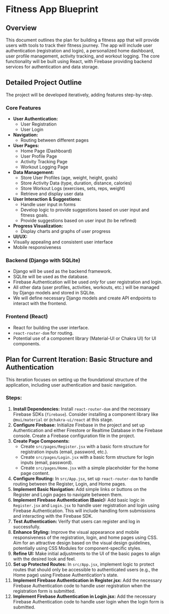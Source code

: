 # Fitness App Blueprint

## Overview

This document outlines the plan for building a fitness app that will provide users with tools to track their fitness journey. The app will include user authentication (registration and login), a personalized home dashboard, user profile management, activity tracking, and workout logging. The core functionality will be built using React, with Firebase providing backend services for authentication and data storage.

## Detailed Project Outline

The project will be developed iteratively, adding features step-by-step.

### Core Features
 
*   **User Authentication:**
    *   User Registration
    *   User Login
*   **Navigation:**
    *   Routing between different pages
*   **User Pages:**
    *   Home Page (Dashboard)
    *   User Profile Page
    *   Activity Tracking Page
    *   Workout Logging Page
*   **Data Management:**
    *   Store User Profiles (age, weight, height, goals)
    *   Store Activity Data (type, duration, distance, calories)
    *   Store Workout Logs (exercises, sets, reps, weight)
    *   Retrieve and display user data
*   **User Interaction & Suggestions:**
    *   Handle user input in forms
    *   Develop logic to provide suggestions based on user input and fitness goals.
    *   Provide suggestions based on user input (to be refined)
*   **Progress Visualization:**
    *   Display charts and graphs of user progress
*   **UI/UX:**
 *   Visually appealing and consistent user interface
 *   Mobile responsiveness

### Backend (Django with SQLite)
*   Django will be used as the backend framework.
*   SQLite will be used as the database.
*   Firebase Authentication will be used *only* for user registration and login.
*   All other data (user profiles, activities, workouts, etc.) will be managed by Django models and stored in SQLite.
*   We will define necessary Django models and create API endpoints to interact with the frontend.

### Frontend (React)
*   React for building the user interface.
*   `react-router-dom` for routing.
*   Potential use of a component library (Material-UI or Chakra UI) for UI components.

## Plan for Current Iteration: Basic Structure and Authentication

This iteration focuses on setting up the foundational structure of the application, including user authentication and basic navigation.


### Steps:

1.  **Install Dependencies:** Install `react-router-dom` and the necessary Firebase SDKs (`firebase`). Consider installing a component library like `@mui/material` or `@chakra-ui/react` at this stage.
2.  **Configure Firebase:** Initialize Firebase in the project and set up Authentication and either Firestore or Realtime Database in the Firebase console. Create a Firebase configuration file in the project.
3.  **Create Page Components:**
    *   Create `src/pages/Register.jsx` with a basic form structure for registration inputs (email, password, etc.).
    *   Create `src/pages/Login.jsx` with a basic form structure for login inputs (email, password).
    *   Create `src/pages/Home.jsx` with a simple placeholder for the home page content.
4.  **Configure Routing:** In `src/App.jsx`, set up `react-router-dom` to handle routing between the Register, Login, and Home pages.
5.  **Implement Basic Navigation:** Add simple links or buttons on the Register and Login pages to navigate between them.
6.  **Implement Firebase Authentication (Basic):** Add basic logic in `Register.jsx` and `Login.jsx` to handle user registration and login using Firebase Authentication. This will include handling form submissions and interacting with the Firebase SDK.
7.  **Test Authentication:** Verify that users can register and log in successfully.
8.  **Enhance Styling:** Improve the visual appearance and mobile responsiveness of the registration, login, and home pages using CSS. Aim for an attractive design based on the visual design guidelines, potentially using CSS Modules for component-specific styles.
9.  **Refine UI:** Make initial adjustments to the UI of the basic pages to align with the desired look and feel.
10. **Set up Protected Routes:** In `src/App.jsx`, implement logic to protect routes that should only be accessible to authenticated users (e.g., the Home page) using Firebase Authentication's state.
11. **Implement Firebase Authentication in Register.jsx:** Add the necessary Firebase Authentication code to handle user registration when the registration form is submitted.
12. **Implement Firebase Authentication in Login.jsx:** Add the necessary Firebase Authentication code to handle user login when the login form is submitted.
